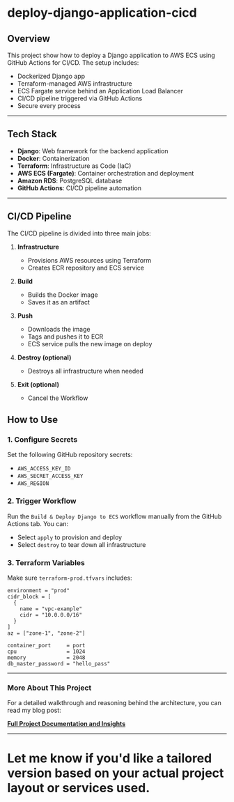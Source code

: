 # deploy-django-application-cicd

## Overview

This project show how to deploy a Django application to AWS ECS using GitHub Actions for CI/CD. The setup includes:

- Dockerized Django app
- Terraform-managed AWS infrastructure
- ECS Fargate service behind an Application Load Balancer
- CI/CD pipeline triggered via GitHub Actions
- Secure every process

---

## Tech Stack

- **Django**: Web framework for the backend application
- **Docker**: Containerization
- **Terraform**: Infrastructure as Code (IaC)
- **AWS ECS (Fargate)**: Container orchestration and deployment
- **Amazon RDS**: PostgreSQL database
- **GitHub Actions**: CI/CD pipeline automation

---

## CI/CD Pipeline

The CI/CD pipeline is divided into three main jobs:

1. **Infrastructure**
   - Provisions AWS resources using Terraform
   - Creates ECR repository and ECS service

2. **Build**
   - Builds the Docker image
   - Saves it as an artifact

3. **Push**
   - Downloads the image
   - Tags and pushes it to ECR
   - ECS service pulls the new image on deploy

4. **Destroy (optional)**
   - Destroys all infrastructure when needed

5. **Exit (optional)**
   - Cancel the Workflow

## How to Use

### 1. Configure Secrets

Set the following GitHub repository secrets:

- `AWS_ACCESS_KEY_ID`
- `AWS_SECRET_ACCESS_KEY`
- `AWS_REGION`

### 2. Trigger Workflow

Run the `Build & Deploy Django to ECS` workflow manually from the GitHub Actions tab. You can:

- Select `apply` to provision and deploy
- Select `destroy` to tear down all infrastructure

### 3. Terraform Variables

Make sure `terraform-prod.tfvars` includes:

```hcl
environment = "prod"
cidr_block = [
  {
    name = "vpc-example"
    cidr = "10.0.0.0/16"
  }
]
az = ["zone-1", "zone-2"]

container_port     = port 
cpu                = 1024
memory             = 2048
db_master_password = "hello_pass"
```

---

### More About This Project

For a detailed walkthrough and reasoning behind the architecture, you can read my blog post:

[**Full Project Documentation and Insights**](https://your-blog-link.com)

---
# Let me know if you'd like a tailored version based on your actual project layout or services used.
